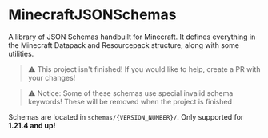 # MinecraftJSONSchemas
A library of JSON Schemas handbuilt for Minecraft. It defines everything in the Minecraft Datapack and Resourcepack structure, along with some utilities.

> ⚠️ This project isn't finished! If you would like to help, create a PR with your changes!

> ⚠️ Notice: Some of these schemas use special invalid schema keywords! These will be removed when the project is finished

Schemas are located in `schemas/{VERSION_NUMBER}/`.
Only supported for **1.21.4 and up!**